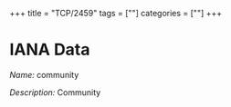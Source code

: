 +++
title = "TCP/2459"
tags = [""]
categories = [""]
+++

# IANA Data

_Name:_ community

_Description:_ Community

